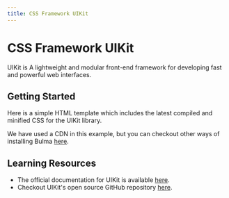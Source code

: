 ```yaml
---
title: CSS Framework UIKit
---
```

# CSS Framework UIKit

UIKit is A lightweight and modular front-end framework for developing fast and powerful web interfaces.
## Getting Started

Here is a simple HTML template which includes the latest compiled and minified CSS for the UIKit library.

<!DOCTYPE html>
<html>
    <head>
        <title></title>
        <link rel="stylesheet" href="css/uikit.min.css" />
        <script src="js/jquery.js"></script>
        <script src="js/uikit.min.js"></script>
        <script src="js/uikit-icons.min.js"></script>
    </head>
    <body>
    </body>
</html>

We have used a CDN in this example, but you can checkout other ways of installing Bulma <a href='https://getuikit.com/docs/introduction' target='_blank' rel='nofollow'>here</a>.

## Learning Resources

*   The official documentation for UIKit is available <a href='https://getuikit.com/docs/introduction' target='_blank' rel='nofollow'>here</a>.
*   Checkout UIKit's open source GitHub repository <a href='https://github.com/uikit/uikit' target='_blank' rel='nofollow'>here</a>.
